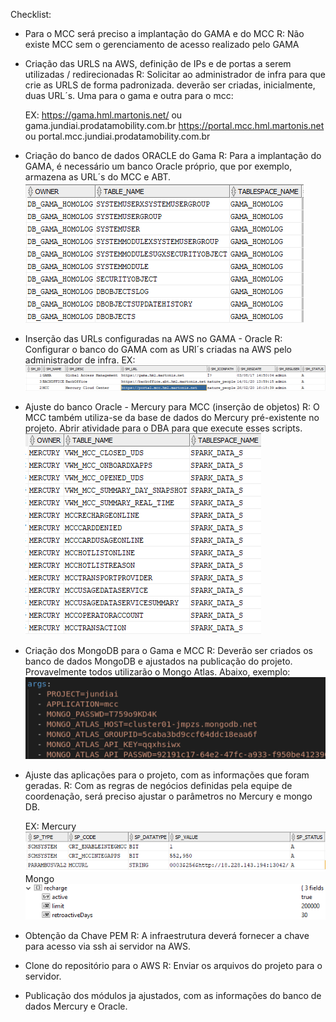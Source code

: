 Checklist:

- Para o MCC será preciso a implantação do GAMA e do MCC
  R: Não existe MCC sem o gerenciamento de acesso realizado pelo GAMA

- Criação das URLS na AWS, definição de IPs e de portas a serem utilizadas / redirecionadas
  R: Solicitar ao administrador de infra para que crie as URLS de forma padronizada. deverão ser criadas, inicialmente, duas URL´s.
     Uma para o gama e outra para o mcc:

     EX: https://gama.hml.martonis.net/ ou gama.jundiai.prodatamobility.com.br
         https://portal.mcc.hml.martonis.net ou portal.mcc.jundiai.prodatamobility.com.br


    

- Criação do banco de dados ORACLE do Gama
  R: Para a implantação do GAMA, é necessário um banco Oracle próprio, que por exemplo, armazena as URL´s do MCC e ABT.
     ![image.png](/.attachments/image-d8d4bd98-902e-422f-a963-e9175e77cea4.png)

- Inserção das URLs configuradas na AWS no GAMA - Oracle
  R: Configurar o banco do GAMA com as URl´s criadas na AWS pelo administrador de infra.
  EX: ![image.png](/.attachments/image-8ff9907f-a99e-4d05-a22e-bcf4fc4b2185.png)

- Ajuste do banco Oracle - Mercury para MCC (inserção de objetos)
  R: O MCC também utiliza-se da base de dados do Mercury pré-existente no projeto. Abrir atividade para o DBA para que execute esses scripts.
![image.png](/.attachments/image-fc75a271-8caa-4a7b-b7f0-37e7a529c8d7.png)

- Criação dos MongoDB para o Gama e MCC
   R: Deverão ser criados os banco de dados MongoDB e ajustados na publicação do projeto.
   Provavelmente todos utilizarão o Mongo Atlas.
   Abaixo, exemplo:
![image.png](/.attachments/image-89f96568-16f6-46b6-a476-dd2efed8398f.png)


- Ajuste das aplicações para o projeto, com as informações que foram geradas.
  R: Com as regras de negócios definidas pela equipe de coordenação, será preciso ajustar o parâmetros no Mercury e mongo DB.

   EX: Mercury![image.png](/.attachments/image-4a0964b8-9cc9-4f03-a421-6c5ce1ff3f99.png)
Mongo
![image.png](/.attachments/image-ad3604bc-eddb-4a80-98f2-5acd1103b289.png)
    

- Obtenção da Chave PEM
  R: A infraestrutura deverá fornecer a chave para acesso via ssh ai servidor na AWS.

- Clone do repositório para o AWS
  R: Enviar os arquivos do projeto para o servidor.

- Publicação dos módulos ja ajustados, com as informações do banco de dados Mercury e Oracle.

